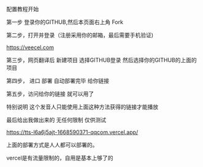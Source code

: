 配置教程开始

第一步  登录你的GITHUB,然后本页面右上角     Fork

第二步，打开并登录（注册采用你的邮箱，最后需要手机验证)


https://veecel.com

第三步，网页翻译后   新建项目   选择GITHUB登录  然后选择你的GITHUB的上面的项目

第四步，  进口   部署   自动部署完毕   给你链接

第五步，访问给你的链接  就可以用了

特别说明  这个发音人只能使用上面这种方法获得的链接才能播放

最后给出我做出来的   无任何限制  仅供测试

https://tts-l6a6j5ajt-1668590371-qqcom.vercel.app/


上面的部署方式是人人都可以部署的。

vercel是有流量限制的，自用是基本上够了的
